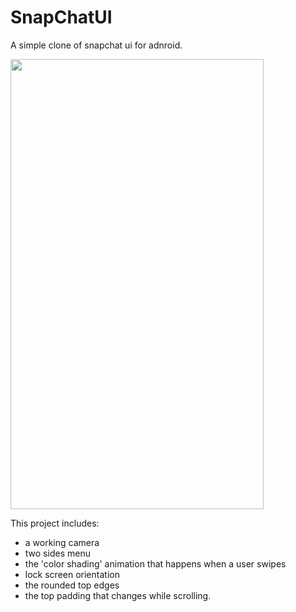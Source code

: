 # SnapChatUI
A simple clone of snapchat ui for adnroid.

<img src="https://user-images.githubusercontent.com/38358097/53495351-17346980-3aa0-11e9-90c4-1cf13bca4b3f.gif" width="405" height="720">

This project includes:

- a working camera
- two sides menu
- the 'color shading' animation that happens when a user swipes
- lock screen orientation
- the rounded top edges
- the top padding that changes while scrolling.
